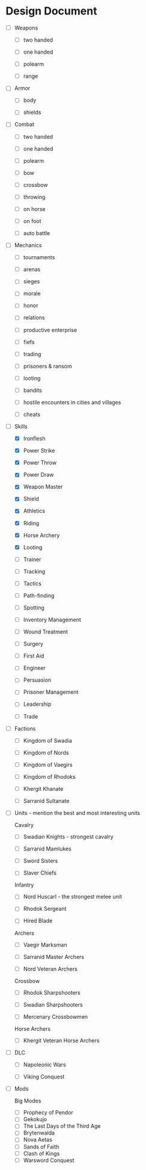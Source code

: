 # Design Document



- [ ] Weapons
  - [ ] two handed
  - [ ] one handed
  - [ ] polearm
  - [ ] range



- [ ] Armor
  - [ ] body
  - [ ] shields



- [ ] Combat
  - [ ] two handed
  - [ ] one handed
  - [ ] polearm
  - [ ] bow
  - [ ] crossbow
  - [ ] throwing
  - [ ] on horse
  - [ ] on foot
  - [ ] auto battle



- [ ] Mechanics
  - [ ] tournaments
  - [ ] arenas
  - [ ] sieges
  - [ ] morale
  - [ ] honor
  - [ ] relations
  - [ ] productive enterprise
  - [ ] fiefs
  - [ ] trading
  - [ ] prisoners & ransom
  - [ ] looting
  - [ ] bandits
  - [ ] hostile encounters in cities and villages
  - [ ] cheats



- [ ] Skills
  - [x] Ironflesh
  - [x] Power Strike
  - [x] Power Throw
  - [x] Power Draw
  - [x] Weapon Master
  - [x] Shield
  - [x] Athletics
  - [x] Riding
  - [x] Horse Archery
  - [x] Looting
  - [ ] Trainer
  - [ ] Tracking
  - [ ] Tactics
  - [ ] Path-finding
  - [ ] Spotting
  - [ ] Inventory Management
  - [ ] Wound Treatment
  - [ ] Surgery
  - [ ] First Aid
  - [ ] Engineer
  - [ ] Persuasion
  - [ ] Prisoner Management
  - [ ] Leadership
  - [ ] Trade





- [ ] Factions
  - [ ] Kingdom of Swadia
  - [ ] Kingdom of Nords
  - [ ] Kingdom of Vaegirs
  - [ ] Kingdom of Rhodoks
  - [ ] Khergit Khanate
  - [ ] Sarranid Sultanate



- [ ] Units - mention the best and most interesting units

  

  Cavalry

  - [ ] Swadian Knights - strongest cavalry
  - [ ] Sarranid Mamlukes
  - [ ] Sword Sisters
  - [ ] Slaver Chiefs

  

  Infantry

  - [ ] Nord Huscarl - the strongest melee unit
  - [ ] Rhodok Sergeant
  - [ ] Hired Blade

  

  Archers	

  - [ ] Vaegir Marksman
  - [ ] Sarranid Master Archers
  - [ ] Nord Veteran Archers

  

  Crossbow

  - [ ] Rhodok Sharpshooters
  - [ ] Swadian Sharpshooters
  - [ ] Mercenary Crossbowmen

  

  Horse Archers	

  - [ ] Khergit Veteran Horse Archers



- [ ] DLC
  - [ ] Napoleonic Wars
  - [ ] Viking Conquest



- [ ] Mods

  

  Big Modes

  - [ ] Prophecy of Pendor
  - [ ] Gekokujo
  - [ ] The Last Days of the Third Age
  - [ ] Brytenwalda
  - [ ] Nova Aetas
  - [ ] Sands of Faith
  - [ ] Clash of Kings
  - [ ] Warsword Conquest
